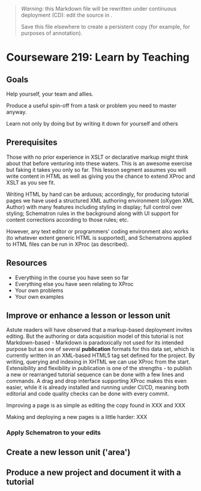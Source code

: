 

> *Warning:* this Markdown file will be rewritten under continuous deployment (CD): edit the source in [](../../..).
> 
> Save this file elsewhere to create a persistent copy (for example, for purposes of annotation).

# Courseware 219: Learn by Teaching

## Goals

Help yourself, your team and allies.

Produce a useful spin-off from a task or problem you need to master anyway.

Learn not only by doing but by writing it down for yourself and others

## Prerequisites

Those with no prior experience in XSLT or declarative markup might think about that before venturing into these waters. This is an awesome exercise but faking it takes you only so far. This lesson segment assumes you will write content in HTML as well as giving you the chance to extend XProc and XSLT as you see fit.

Writing HTML by hand can be arduous; accordingly, for producing tutorial pages we have used a structured XML authoring environment (oXygen XML Author) with many features including styling in display; full control over styling; Schematron rules in the background along with UI support for content corrections according to those rules; etc.

However, any text editor or programmers' coding environment also works (to whatever extent generic HTML is supported), and Schematrons applied to HTML files can be run in XProc (as described).

## Resources

* Everything in the course you have seen so far
* Everything else you have seen relating to XProc
* Your own problems
* Your own examples

## Improve or enhance a lesson or lesson unit

Astute readers will have observed that a markup-based deployment invites editing. But the authoring or data acquisition model of this tutorial is not Markdown-based - Markdown is paradoxically not used for its intended purpose but as one of several **publication** formats for this data set, which is currently written in an XML-based HTML5 tag set defined for the project. By writing, querying and indexing in XHTML we can use XProc from the start. Extensibility and flexibility in publication is one of the strengths - to publish a new or rearranged tutorial sequence can be done with a few lines and commands. A drag and drop interface supporting XProc makes this even easier, while it is already installed and running under CI/CD, meaning both editorial and code quality checks can be done with every commit.

Improving a page is as simple as editing the copy found in XXX and XXX

Making and deploying a new pages is a little harder: XXX

### Apply Schematron to your edits

## Create a new lesson unit ('area')

## Produce a new project and document it with a tutorial
